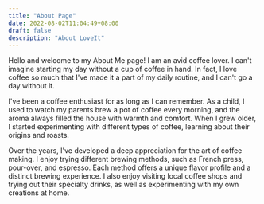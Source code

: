 ```yaml
---
title: "About Page"
date: 2022-08-02T11:04:49+08:00
draft: false
description: "About LoveIt"
---
```


Hello and welcome to my About Me page! I am an avid coffee lover. I can't imagine starting my day without a cup of coffee in hand. In fact, I love coffee so much that I've made it a part of my daily routine, and I can't go a day without it.

I've been a coffee enthusiast for as long as I can remember. As a child, I used to watch my parents brew a pot of coffee every morning, and the aroma always filled the house with warmth and comfort. When I grew older, I started experimenting with different types of coffee, learning about their origins and roasts.

Over the years, I've developed a deep appreciation for the art of coffee making. I enjoy trying different brewing methods, such as French press, pour-over, and espresso. Each method offers a unique flavor profile and a distinct brewing experience. I also enjoy visiting local coffee shops and trying out their specialty drinks, as well as experimenting with my own creations at home.

